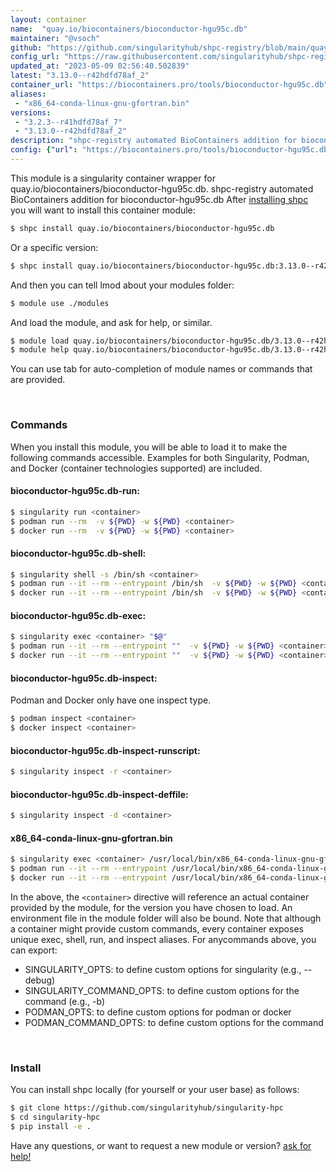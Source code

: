 ```yaml
---
layout: container
name:  "quay.io/biocontainers/bioconductor-hgu95c.db"
maintainer: "@vsoch"
github: "https://github.com/singularityhub/shpc-registry/blob/main/quay.io/biocontainers/bioconductor-hgu95c.db/container.yaml"
config_url: "https://raw.githubusercontent.com/singularityhub/shpc-registry/main/quay.io/biocontainers/bioconductor-hgu95c.db/container.yaml"
updated_at: "2023-05-09 02:56:40.502839"
latest: "3.13.0--r42hdfd78af_2"
container_url: "https://biocontainers.pro/tools/bioconductor-hgu95c.db"
aliases:
 - "x86_64-conda-linux-gnu-gfortran.bin"
versions:
 - "3.2.3--r41hdfd78af_7"
 - "3.13.0--r42hdfd78af_2"
description: "shpc-registry automated BioContainers addition for bioconductor-hgu95c.db"
config: {"url": "https://biocontainers.pro/tools/bioconductor-hgu95c.db", "maintainer": "@vsoch", "description": "shpc-registry automated BioContainers addition for bioconductor-hgu95c.db", "latest": {"3.13.0--r42hdfd78af_2": "sha256:571ea5ac8a0561d4d14c7c07a85c400196d1b19316e7119036b5111337169676"}, "tags": {"3.2.3--r41hdfd78af_7": "sha256:cc0e69e6d9d6a6ee896df5fe422d768f1b1849cfe7e0e0bb10eef3a945860a9e", "3.13.0--r42hdfd78af_2": "sha256:571ea5ac8a0561d4d14c7c07a85c400196d1b19316e7119036b5111337169676"}, "docker": "quay.io/biocontainers/bioconductor-hgu95c.db", "aliases": {"x86_64-conda-linux-gnu-gfortran.bin": "/usr/local/bin/x86_64-conda-linux-gnu-gfortran.bin"}}
---
```


This module is a singularity container wrapper for quay.io/biocontainers/bioconductor-hgu95c.db.
shpc-registry automated BioContainers addition for bioconductor-hgu95c.db
After [installing shpc](#install) you will want to install this container module:


```bash
$ shpc install quay.io/biocontainers/bioconductor-hgu95c.db
```

Or a specific version:

```bash
$ shpc install quay.io/biocontainers/bioconductor-hgu95c.db:3.13.0--r42hdfd78af_2
```

And then you can tell lmod about your modules folder:

```bash
$ module use ./modules
```

And load the module, and ask for help, or similar.

```bash
$ module load quay.io/biocontainers/bioconductor-hgu95c.db/3.13.0--r42hdfd78af_2
$ module help quay.io/biocontainers/bioconductor-hgu95c.db/3.13.0--r42hdfd78af_2
```

You can use tab for auto-completion of module names or commands that are provided.

<br>

### Commands

When you install this module, you will be able to load it to make the following commands accessible.
Examples for both Singularity, Podman, and Docker (container technologies supported) are included.

#### bioconductor-hgu95c.db-run:

```bash
$ singularity run <container>
$ podman run --rm  -v ${PWD} -w ${PWD} <container>
$ docker run --rm  -v ${PWD} -w ${PWD} <container>
```

#### bioconductor-hgu95c.db-shell:

```bash
$ singularity shell -s /bin/sh <container>
$ podman run --it --rm --entrypoint /bin/sh  -v ${PWD} -w ${PWD} <container>
$ docker run --it --rm --entrypoint /bin/sh  -v ${PWD} -w ${PWD} <container>
```

#### bioconductor-hgu95c.db-exec:

```bash
$ singularity exec <container> "$@"
$ podman run --it --rm --entrypoint ""  -v ${PWD} -w ${PWD} <container> "$@"
$ docker run --it --rm --entrypoint ""  -v ${PWD} -w ${PWD} <container> "$@"
```

#### bioconductor-hgu95c.db-inspect:

Podman and Docker only have one inspect type.

```bash
$ podman inspect <container>
$ docker inspect <container>
```

#### bioconductor-hgu95c.db-inspect-runscript:

```bash
$ singularity inspect -r <container>
```

#### bioconductor-hgu95c.db-inspect-deffile:

```bash
$ singularity inspect -d <container>
```


#### x86_64-conda-linux-gnu-gfortran.bin

```bash
$ singularity exec <container> /usr/local/bin/x86_64-conda-linux-gnu-gfortran.bin
$ podman run --it --rm --entrypoint /usr/local/bin/x86_64-conda-linux-gnu-gfortran.bin   -v ${PWD} -w ${PWD} <container> -c " $@"
$ docker run --it --rm --entrypoint /usr/local/bin/x86_64-conda-linux-gnu-gfortran.bin   -v ${PWD} -w ${PWD} <container> -c " $@"
```



In the above, the `<container>` directive will reference an actual container provided
by the module, for the version you have chosen to load. An environment file in the
module folder will also be bound. Note that although a container
might provide custom commands, every container exposes unique exec, shell, run, and
inspect aliases. For anycommands above, you can export:

 - SINGULARITY_OPTS: to define custom options for singularity (e.g., --debug)
 - SINGULARITY_COMMAND_OPTS: to define custom options for the command (e.g., -b)
 - PODMAN_OPTS: to define custom options for podman or docker
 - PODMAN_COMMAND_OPTS: to define custom options for the command

<br>

### Install

You can install shpc locally (for yourself or your user base) as follows:

```bash
$ git clone https://github.com/singularityhub/singularity-hpc
$ cd singularity-hpc
$ pip install -e .
```

Have any questions, or want to request a new module or version? [ask for help!](https://github.com/singularityhub/singularity-hpc/issues)